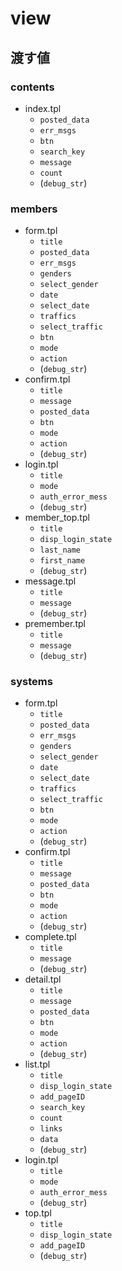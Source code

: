 # view

## 渡す値

### contents

* index.tpl
    * `posted_data`
    * `err_msgs`
    * `btn`
    * `search_key`
    * `message`
    * `count`
    * (`debug_str`)

### members

* form.tpl
    * `title`
    * `posted_data`
    * `err_msgs`
    * `genders`
    * `select_gender`
    * `date`
    * `select_date`
    * `traffics`
    * `select_traffic`
    * `btn`
    * `mode`
    * `action`
    * (`debug_str`)
* confirm.tpl
    * `title`
    * `message`
    * `posted_data`
    * `btn`
    * `mode`
    * `action`    
    * (`debug_str`)
* login.tpl
    * `title`
    * `mode`
    * `auth_error_mess`
    * (`debug_str`)
* member_top.tpl
    * `title`
    * `disp_login_state`
    * `last_name`
    * `first_name`
    * (`debug_str`)
* message.tpl
    * `title`
    * `message`
    * (`debug_str`)
* premember.tpl
    * `title`
    * `message`
    * (`debug_str`)

### systems

* form.tpl
    * `title`
    * `posted_data`
    * `err_msgs`
    * `genders`
    * `select_gender`
    * `date`
    * `select_date`
    * `traffics`
    * `select_traffic`
    * `btn`
    * `mode`
    * `action`
    * (`debug_str`)
* confirm.tpl
    * `title`
    * `message`
    * `posted_data`
    * `btn`
    * `mode`
    * `action`    
    * (`debug_str`)
* complete.tpl
    * `title`
    * `message`
    * (`debug_str`)
* detail.tpl
    * `title`
    * `message`
    * `posted_data`
    * `btn`
    * `mode`
    * `action`    
    * (`debug_str`)
* list.tpl
    * `title`
    * `disp_login_state`
    * `add_pageID`
    * `search_key`
    * `count`
    * `links`
    * `data`
    * (`debug_str`)
* login.tpl
    * `title`
    * `mode`
    * `auth_error_mess`
    * (`debug_str`)
* top.tpl
    * `title`
    * `disp_login_state`
    * `add_pageID`
    * (`debug_str`)
    